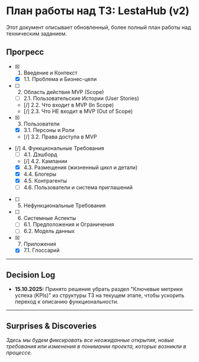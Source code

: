 # План работы над ТЗ: LestaHub (v2)

Этот документ описывает обновленный, более полный план работы над техническим заданием.

## Прогресс

- [x] 1. Введение и Контекст
    - [x] 1.1. Проблема и Бизнес-цели
- [ ] 2. Область действия MVP (Scope)
    - [ ] 2.1. Пользовательские Истории (User Stories)
    - [/] 2.2. Что входит в MVP (In Scope)
    - [/] 2.3. Что НЕ входит в MVP (Out of Scope)
- [x] 3. Пользователи
    - [x] 3.1. Персоны и Роли
    - [/] 3.2. Права доступа в MVP
- [/] 4. Функциональные Требования
    - [ ] 4.1. Дэшборд
    - [/] 4.2. Кампании
    - [x] 4.3. Размещения (жизненный цикл и детали)
    - [x] 4.4. Блогеры
    - [x] 4.5. Контрагенты
    - [ ] 4.6. Пользователи и система приглашений
- [ ] 5. Нефункциональные Требования
- [ ] 6. Системные Аспекты
    - [ ] 6.1. Предположения и Ограничения
    - [ ] 6.2. Модель данных
- [x] 7. Приложения
    - [x] 7.1. Глоссарий

---

## Decision Log

- **15.10.2025:** Принято решение убрать раздел "Ключевые метрики успеха (KPIs)" из структуры ТЗ на текущем этапе, чтобы ускорить переход к описанию функциональности.

---

## Surprises & Discoveries

*Здесь мы будем фиксировать все неожиданные открытия, новые требования или изменения в понимании проекта, которые возникли в процессе.*